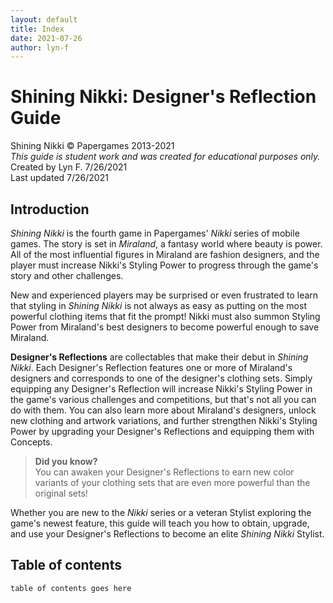 ```yaml
---
layout: default
title: Index
date: 2021-07-26
author: lyn-f
---
```


# Shining Nikki: Designer's Reflection Guide

Shining Nikki ©️ Papergames 2013-2021  
*This guide is student work and was created for educational purposes only.*  
Created by Lyn F. 7/26/2021  
Last updated 7/26/2021

## Introduction

*Shining Nikki* is the fourth game in Papergames' *Nikki* series of mobile games. The story is set in *Miraland*, a fantasy world where beauty is power. All of the most influential figures in Miraland are fashion designers, and the player must increase Nikki's Styling Power to progress through the game's story and other challenges.

New and experienced players may be surprised or even frustrated to learn that styling in *Shining Nikki* is not always as easy as putting on the most powerful clothing items that fit the prompt! Nikki must also summon Styling Power from Miraland's best designers to become powerful enough to save Miraland.

**Designer's Reflections** are collectables that make their debut in *Shining Nikki*. Each Designer's Reflection features one or more of Miraland's designers and corresponds to one of the designer's clothing sets. Simply equipping any Designer's Reflection will increase Nikki's Styling Power in the game's various challenges and competitions, but that's not all you can do with them. You can also learn more about Miraland's designers, unlock new clothing and artwork variations, and further strengthen Nikki's Styling Power by upgrading your Designer's Reflections and equipping them with Concepts.

> **Did you know?**  
> You can awaken your Designer's Reflections to earn new color variants of your clothing sets that are even more powerful than the original sets!

Whether you are new to the *Nikki* series or a veteran Stylist exploring the game's newest feature, this guide will teach you how to obtain, upgrade, and use your Designer's Reflections to become an elite *Shining Nikki* Stylist.

## Table of contents

`table of contents goes here`
